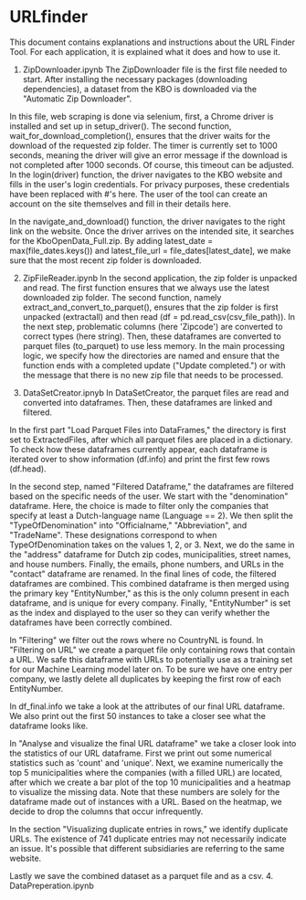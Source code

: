 # URLfinder
This document contains explanations and instructions about the URL Finder Tool. For each application, it is explained what it does and how to use it.

1. ZipDownloader.ipynb
The ZipDownloader file is the first file needed to start. After installing the necessary packages (downloading dependencies), a dataset from the KBO is downloaded via the "Automatic Zip Downloader". 

In this file, web scraping is done via selenium, first, a Chrome driver is installed and set up in setup_driver(). The second function, wait_for_download_completion(), ensures that the driver waits for the download of the requested zip folder. The timer is currently set to 1000 seconds, meaning the driver will give an error message if the download is not completed after 1000 seconds. Of course, this timeout can be adjusted.
In the login(driver) function, the driver navigates to the KBO website and fills in the user's login credentials. For privacy purposes, these credentials have been replaced with #'s here. The user of the tool can create an account on the site themselves and fill in their details here.

In the navigate_and_download() function, the driver navigates to the right link on the website. Once the driver arrives on the intended site, it searches for the KboOpenData_Full.zip. By adding latest_date = max(file_dates.keys()) and latest_file_url = file_dates[latest_date], we make sure that the most recent zip folder is downloaded.

2. ZipFileReader.ipynb
In the second application, the zip folder is unpacked and read. The first function ensures that we always use the latest downloaded zip folder. 
The second function, namely extract_and_convert_to_parquet(), ensures that the zip folder is first unpacked (extractall) and then read (df = pd.read_csv(csv_file_path)). In the next step, problematic columns (here 'Zipcode') are converted to correct types (here string). Then, these dataframes are converted to parquet files (to_parquet) to use less memory.
In the main processing logic, we specify how the directories are named and ensure that the function ends with a completed update ("Update completed.") or with the message that there is no new zip file that needs to be processed.

3. DataSetCreator.ipnyb
In DataSetCreator, the parquet files are read and converted into dataframes. Then, these dataframes are linked and filtered. 

In the first part "Load Parquet Files into DataFrames," the directory is first set to ExtractedFiles, after which all parquet files are placed in a dictionary. To check how these dataframes currently appear, each dataframe is iterated over to show information (df.info) and print the first few rows (df.head).

In the second step, named "Filtered Dataframe," the dataframes are filtered based on the specific needs of the user. We start with the "denomination" dataframe. Here, the choice is made to filter only the companies that specify at least a Dutch-language name (Language == 2). We then split the "TypeOfDenomination" into "Officialname," "Abbreviation", and "TradeName". These designations correspond to when TypeOfDenomination takes on the values 1, 2, or 3. Next, we do the same in the "address" dataframe for Dutch zip codes, municipalities, street names, and house numbers. Finally, the emails, phone numbers, and URLs in the "contact" dataframe are renamed.
In the final lines of code, the filtered dataframes are combined. This combined dataframe is then merged using the primary key "EntityNumber," as this is the only column present in each dataframe, and is unique for every company. Finally, "EntityNumber" is set as the index and displayed to the user so they can verify whether the dataframes have been correctly combined.

In "Filtering" we filter out the rows where no CountryNL is found. In "Filtering on URL" we create a parquet file only containing rows that contain a URL. We safe this dataframe with URLs to potentially use as a training set for our Machine Learning model later on. To be sure we have one entry per company, we lastly delete all duplicates by keeping the first row of each EntityNumber. 

In df_final.info we take a look at the attributes of our final URL dataframe. We also print out the first 50 instances to take a closer see what the dataframe looks like. 

In "Analyse and visualize the final URL dataframe" we take a closer look into the statistics of our URL dataframe. First we print out some numerical statistics such as 'count' and 'unique'. Next, we  examine numerically the top 5 municipalities where the companies (with a filled URL) are located, after which we create a bar plot of the top 10 municipalities and a heatmap to visualize the missing data. Note that these numbers are solely for the dataframe made out of instances with a URL.
Based on the heatmap, we decide to drop the columns that occur infrequently. 

In the section "Visualizing duplicate entries in rows," we identify duplicate URLs. The existence of 741 duplicate entries may not necessarily indicate an issue. It's possible that different subsidiaries are referring to the same website.

Lastly we save the combined dataset as a parquet file and as a csv. 
4. DataPreperation.ipynb
